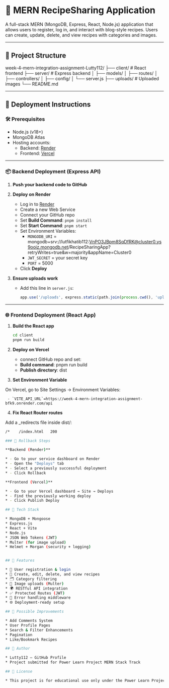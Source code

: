 # 🍲 MERN RecipeSharing Application

A full-stack MERN (MongoDB, Express, React, Node.js) application that allows users to register, log in, and interact with blog-style recipes. Users can create, update, delete, and view recipes with categories and images.

---

## 📁 Project Structure

week-4-mern-integration-assignment-Lutty112/
├── client/ # React frontend
├── server/ # Express backend
│ ├── models/
│ ├── routes/
│ ├── controllers/
│ ├── config/
│ └── server.js
├── uploads/ # Uploaded images
└── README.md

---

## 🚀 Deployment Instructions

### 🛠 Prerequisites

- Node.js (v18+)
- MongoDB Atlas 
- Hosting accounts:
  - Backend: [Render](https://render.com) 
  - Frontend: [Vercel](https://vercel.com)

---

### 📦 Backend Deployment (Express API)

1. **Push your backend code to GitHub**

2. **Deploy on Render**
   - Log in to [Render](https://render.com)
   - Create a new Web Service
   - Connect your GitHub repo
   - Set **Build Command**: `pnpm install`
   - Set **Start Command**: `pnpm start`
   - Set Environment Variables:
     - `MONGODB_URI` = mongodb+srv://lutfikhatib112:VnPO3JBpm8SqDfRK@cluster0.ys9ooiz.mongodb.net/RecipeSharingApp?retryWrites=true&w=majority&appName=Cluster0
     - `JWT_SECRET` = your secret key
     - `PORT` = 5000
   - Click **Deploy**

3. **Ensure uploads work**
   - Add this line in `server.js`:
     ```js
     app.use('/uploads', express.static(path.join(process.cwd(), 'uploads')));
     ```

---

### 🌐 Frontend Deployment (React App)

1. **Build the React app**
   ```bash
   cd client
   pnpm run build

2. **Deploy on Vercel**
   - connect GitHub repo and set:
   - **Build command**: pnpm run build
   - **Publish directory**: dist 

3. **Set Environment Variable**

On Vercel, go to Site Settings → Environment Variables:

     - `VITE_API_URL`=https://week-4-mern-integration-assignment-bfk9.onrender.com/api

4. **Fix React Router routes**

Add a _redirects file inside dist/:
 ```bash
/*    /index.html   200

### 🔁 Rollback Steps

**Backend (Render)**

* - Go to your service dashboard on Render
* - Open the "Deploys" tab
* - Select a previously successful deployment
* - Click Rollback

**Frontend (Vercel)**

* - Go to your Vercel dashboard → Site → Deploys
* - Find the previously working deploy
* - Click Publish Deploy

## 🧰 Tech Stack

* MongoDB + Mongoose
* Express.js
* React + Vite
* Node.js
* JSON Web Tokens (JWT)
* Multer (for image upload)
* Helmet + Morgan (security + logging)


## 📄 Features

* 🔐 User registration & login
* 📝 Create, edit, delete, and view recipes
* 🗂 Category filtering
* 📁 Image uploads (Multer)
* 🌍 RESTful API integration
* ✅ Protected Routes (JWT)
* 🧠 Error handling middleware
* 🌐 Deployment-ready setup

## 🧪 Possible Improvements

* Add Comments System
* User Profile Pages
* Search & Filter Enhancements
* Pagination
* Like/Bookmark Recipes

## 👤 Author

* Lutty112 — GitHub Profile
* Project submitted for Power Learn Project MERN Stack Track

## 📄 License

* This project is for educational use only under the Power Learn Project program.